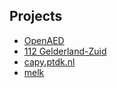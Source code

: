 ## Projects
- [OpenAED](https://github.com/openaed)
- [112 Gelderland-Zuid](https://112glz.nl)
- [capy.ptdk.nl](https://capy.ptdk.nl)
- [melk](https://github.com/potato-donkey/melk)
